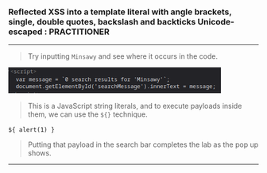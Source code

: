 
### Reflected XSS into a template literal with angle brackets, single, double quotes, backslash and backticks Unicode-escaped : PRACTITIONER

---

> Try inputting `Minsawy` and see where it occurs in the code.
 
 ![source](./screenshots/backticks.png)

> This is a JavaScript string literals, and to execute payloads inside them, we can use the `${}` technique.
```
${ alert(1) }
```

> Putting that payload in the search bar completes the lab as the pop up shows.

---
